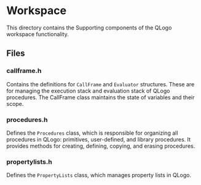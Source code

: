 # Workspace

This directory contains the Supporting components of the QLogo workspace functionality.

## Files

### callframe.h

Contains the definitions for `CallFrame` and `Evaluator` structures. These are for managing the execution stack and evaluation stack of QLogo procedures. The CallFrame class maintains the state of variables and their scope.

### procedures.h

Defines the `Procedures` class, which is responsible for organizing all procedures in QLogo: primitives, user-defined, and library procedures. It provides methods for creating, defining, copying, and erasing procedures.

### propertylists.h

Defines the `PropertyLists` class, which manages property lists in QLogo.
